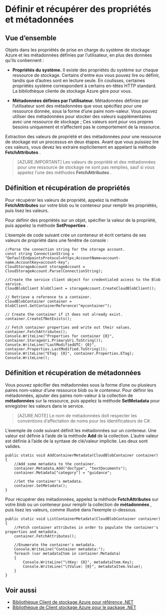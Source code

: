 <properties
    pageTitle="Définir et récupérer des propriétés et métadonnées des objets dans le stockage Azure | Microsoft Azure"
    description="Stocker des métadonnées personnalisées sur des objets dans le stockage Azure et de définir et de récupérer les propriétés système."
    services="storage"
    documentationCenter=""
    authors="tamram"
    manager="carmonm"
    editor="tysonn"/>

<tags
    ms.service="storage"
    ms.workload="storage"
    ms.tgt_pltfrm="na"
    ms.devlang="na"
    ms.topic="article"
    ms.date="10/18/2016"
    ms.author="tamram"/>

# <a name="set-and-retrieve-properties-and-metadata"></a>Définir et récupérer des propriétés et métadonnées #

## <a name="overview"></a>Vue d’ensemble

Objets dans les propriétés de prise en charge du système de stockage Azure et les métadonnées définies par l’utilisateur, en plus des données qu’ils contiennent :

*   **Propriétés du système.** Il existe des propriétés du système sur chaque ressource de stockage. Certains d'entre eux vous pouvez lire ou définir, tandis que d’autres sont en lecture seule. En coulisses, certaines propriétés système correspondent à certains en-têtes HTTP standard. La bibliothèque cliente de stockage Azure gère pour vous.  

*   **Métadonnées définies par l’utilisateur.** Métadonnées définies par l’utilisateur sont des métadonnées que vous spécifiez pour une ressource donnée, sous la forme d’une paire nom-valeur. Vous pouvez utiliser des métadonnées pour stocker des valeurs supplémentaires avec une ressource de stockage ; Ces valeurs sont pour vos propres besoins uniquement et n’affectent pas le comportement de la ressource.  

Extraction des valeurs de propriété et des métadonnées pour une ressource de stockage est un processus en deux étapes. Avant que vous puissiez lire ces valeurs, vous devez les extraire explicitement en appelant la méthode **FetchAttributes** .

> [AZURE.IMPORTANT] Les valeurs de propriété et des métadonnées pour une ressource de stockage ne sont pas remplies, sauf si vous appelez l’une des méthodes **FetchAttributes** . 

## <a name="setting-and-retrieving-properties"></a>Définition et récupération de propriétés

Pour récupérer les valeurs de propriété, appelez la méthode **FetchAttributes** sur votre blob ou le conteneur pour remplir les propriétés, puis lisez les valeurs.

Pour définir des propriétés sur un objet, spécifier la valeur de la propriété, puis appelez la méthode **SetProperties** .

L’exemple de code suivant crée un conteneur et écrit certains de ses valeurs de propriété dans une fenêtre de console :

    //Parse the connection string for the storage account.
    const string ConnectionString = "DefaultEndpointsProtocol=https;AccountName=account-name;AccountKey=account-key";
    CloudStorageAccount storageAccount = CloudStorageAccount.Parse(ConnectionString);
    
    //Create the service client object for credentialed access to the Blob service.
    CloudBlobClient blobClient = storageAccount.CreateCloudBlobClient();

    // Retrieve a reference to a container. 
    CloudBlobContainer container = blobClient.GetContainerReference("mycontainer");

    // Create the container if it does not already exist.
    container.CreateIfNotExists();

    // Fetch container properties and write out their values.
    container.FetchAttributes();
    Console.WriteLine("Properties for container {0}", container.StorageUri.PrimaryUri.ToString());
    Console.WriteLine("LastModifiedUTC: {0}", container.Properties.LastModified.ToString());
    Console.WriteLine("ETag: {0}", container.Properties.ETag);
    Console.WriteLine();

## <a name="setting-and-retrieving-metadata"></a>Définition et récupération de métadonnées

Vous pouvez spécifier des métadonnées sous la forme d’une ou plusieurs paires nom-valeur d’une ressource blob ou le conteneur. Pour définir les métadonnées, ajouter des paires nom-valeur à la collection de **métadonnées** sur la ressource, puis appelez la méthode **SetMetadata** pour enregistrer les valeurs dans le service.

> [AZURE.NOTE] Le nom de métadonnées doit respecter les conventions d’affectation de noms pour les identificateurs de C#.
 
L’exemple de code suivant définit les métadonnées sur un conteneur. Une valeur est définie à l’aide de la méthode **Add** de la collection. L’autre valeur est définie à l’aide de la syntaxe de clé/valeur implicite. Les deux sont valides.

    public static void AddContainerMetadata(CloudBlobContainer container)
    {
        //Add some metadata to the container.
        container.Metadata.Add("docType", "textDocuments");
        container.Metadata["category"] = "guidance";

        //Set the container's metadata.
        container.SetMetadata();
    }

Pour récupérer des métadonnées, appelez la méthode **FetchAttributes** sur votre blob ou un conteneur pour remplir la collection de **métadonnées** , puis lisez les valeurs, comme illustré dans l’exemple ci-dessous.

    public static void ListContainerMetadata(CloudBlobContainer container)
    {
        //Fetch container attributes in order to populate the container's properties and metadata.
        container.FetchAttributes();

        //Enumerate the container's metadata.
        Console.WriteLine("Container metadata:");
        foreach (var metadataItem in container.Metadata)
        {
            Console.WriteLine("\tKey: {0}", metadataItem.Key);
            Console.WriteLine("\tValue: {0}", metadataItem.Value);
        }
    }

## <a name="see-also"></a>Voir aussi  

- [Bibliothèque Client de stockage Azure pour référence .NET](http://msdn.microsoft.com/library/azure/wa_storage_30_reference_home.aspx)
- [Bibliothèque de Client stockage Azure pour le package .NET](https://www.nuget.org/packages/WindowsAzure.Storage/) 
